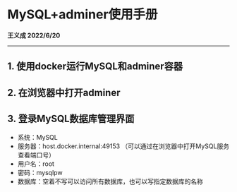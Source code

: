 # MySQL+adminer使用手册

**王义成 2022/6/20**

---

## 1. 使用docker运行MySQL和adminer容器

## 2. 在浏览器中打开adminer

## 3. 登录MySQL数据库管理界面

* 系统：MySQL
* 服务器：host.docker.internal:49153 （可以通过在浏览器中打开MySQL服务查看端口号）
* 用户名：root
* 密码：mysqlpw
* 数据库：空着不写可以访问所有数据库，也可以写指定数据库的名称